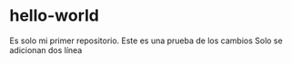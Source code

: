 # hello-world
Es solo mi primer repositorio.
Este es una prueba de los cambios
Solo se adicionan dos línea
